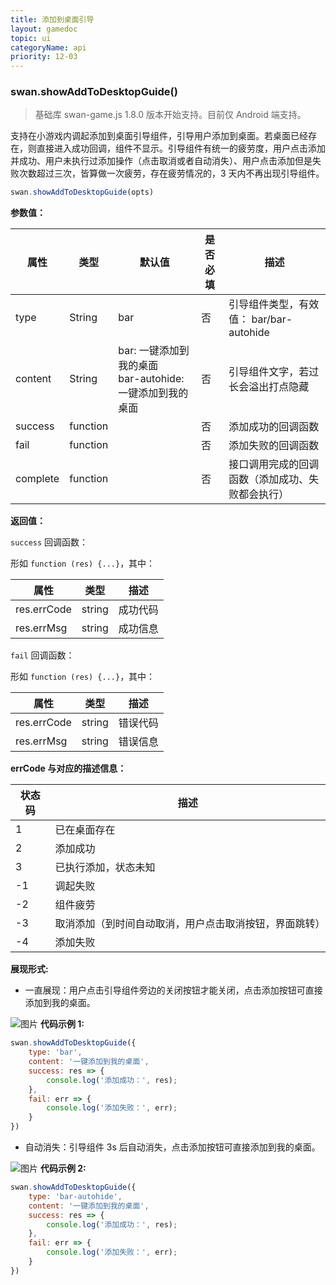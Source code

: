 ```yaml
---
title: 添加到桌面引导
layout: gamedoc
topic: ui
categoryName: api
priority: 12-03
---
```


### swan.showAddToDesktopGuide()

> 基础库 swan-game.js 1.8.0 版本开始支持。目前仅 Android 端支持。

支持在小游戏内调起添加到桌面引导组件，引导用户添加到桌面。若桌面已经存在，则直接进入成功回调，组件不显示。引导组件有统一的疲劳度，用户点击添加并成功、用户未执行过添加操作（点击取消或者自动消失）、用户点击添加但是失败次数超过三次，皆算做一次疲劳，存在疲劳情况的，3 天内不再出现引导组件。

```js
swan.showAddToDesktopGuide(opts)
```

**参数值：**

|属性|类型|默认值|是否必填|描述|
|---|-------|---|-------|-------|
|type|String|bar|否|引导组件类型，有效值： bar/bar-autohide|
|content|String|bar: 一键添加到我的桌面 <br> bar-autohide: 一键添加到我的桌面|否|引导组件文字，若过长会溢出打点隐藏|
|success|function||否|添加成功的回调函数|
|fail|function||否|添加失败的回调函数|
|complete|function||否|接口调用完成的回调函数（添加成功、失败都会执行）|

**返回值：**

`success` 回调函数：

形如 `function (res) {...}`，其中：

|属性|类型|描述|
|-|-|-|
|res.errCode|string|成功代码|
|res.errMsg|string|成功信息|

`fail` 回调函数：

形如 `function (res) {...}`，其中：

|属性|类型|描述|
|-|-|-|
|res.errCode|string|错误代码|
|res.errMsg|string|错误信息|

**errCode 与对应的描述信息：**

|状态码|描述|
|-|-|
|1|已在桌面存在|
|2|添加成功|
|3|已执行添加，状态未知 |
|-1|调起失败|
|-2|组件疲劳|
|-3|取消添加（到时间自动取消，用户点击取消按钮，界面跳转）|
|-4|添加失败|

**展现形式:**

* 一直展现：用户点击引导组件旁边的关闭按钮才能关闭，点击添加按钮可直接添加到我的桌面。

![图片](../../../../img/game/assets/bar.png)
**代码示例 1:**

```js
swan.showAddToDesktopGuide({
    type: 'bar',
    content: '一键添加到我的桌面',
    success: res => {
        console.log('添加成功：', res);
    },
    fail: err => {
        console.log('添加失败：', err);
    }
})
```

* 自动消失：引导组件 3s 后自动消失，点击添加按钮可直接添加到我的桌面。

![图片](../../../../img/game/assets/barAutohide.png)
**代码示例 2:**

```js
swan.showAddToDesktopGuide({
    type: 'bar-autohide',
    content: '一键添加到我的桌面',
    success: res => {
        console.log('添加成功：', res);
    },
    fail: err => {
        console.log('添加失败：', err);
    }
})
```
